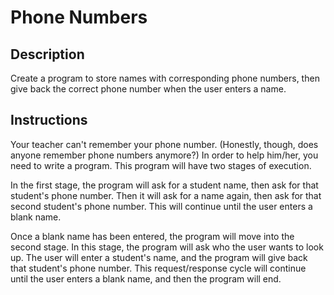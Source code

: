 # Phone Numbers

## Description

Create a program to store names with corresponding phone numbers, then give back the correct phone number when the user enters a name.

## Instructions

Your teacher can't remember your phone number.  (Honestly, though, does anyone remember phone numbers anymore?)  In order to help him/her, you need to write a program.  This program will have two stages of execution.

In the first stage, the program will ask for a student name, then ask for that student's phone number.  Then it will ask for a name again, then ask for that second student's phone number.  This will continue until the user enters a blank name.

Once a blank name has been entered, the program will move into the second stage.  In this stage, the program will ask who the user wants to look up.  The user will enter a student's name, and the program will give back that student's phone number.  This request/response cycle will continue until the user enters a blank name, and then the program will end.
